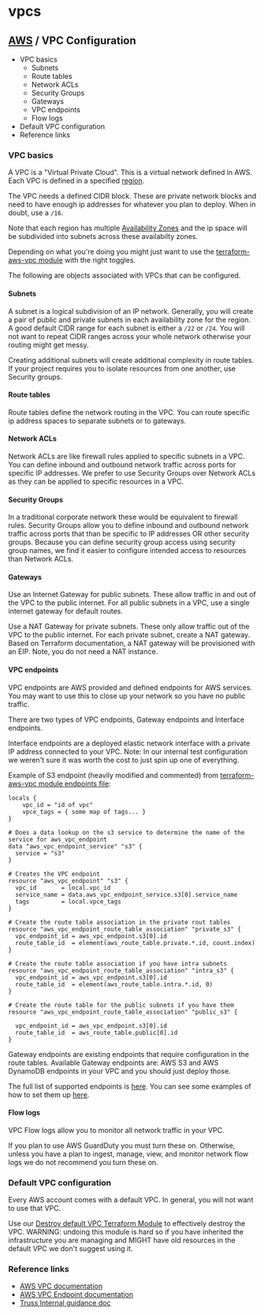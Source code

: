 # vpcs

## [AWS](README.md) / VPC Configuration

* VPC basics
  * Subnets
  * Route tables
  * Network ACLs
  * Security Groups
  * Gateways
  * VPC endpoints
  * Flow logs
* Default VPC configuration
* Reference links

### VPC basics

A VPC is a "Virtual Private Cloud". This is a virtual network defined in AWS. Each VPC is defined in a specified [region](https://docs.aws.amazon.com/AWSEC2/latest/UserGuide/using-regions-availability-zones.html#concepts-available-regions).

The VPC needs a defined CIDR block. These are private network blocks and need to have enough ip addresses for whatever you plan to deploy. When in doubt, use a `/16`.

Note that each region has multiple [Availability Zones](https://docs.aws.amazon.com/AWSEC2/latest/UserGuide/using-regions-availability-zones.html#concepts-availability-zones) and the ip space will be subdivided into subnets across these availabilty zones.

Depending on what you're doing you might just want to use the [terraform-aws-vpc module](https://github.com/terraform-aws-modules/terraform-aws-vpc) with the right toggles.

The following are objects associated with VPCs that can be configured.

#### Subnets

A subnet is a logical subdivision of an IP network. Generally, you will create a pair of public and private subnets in each availability zone for the region. A good default CIDR range for each subnet is either a `/22` or `/24`. You will not want to repeat CIDR ranges across your whole network otherwise your routing might get messy.

Creating additional subnets will create additional complexity in route tables. If your project requires you to isolate resources from one another, use Security groups.

#### Route tables

Route tables define the network routing in the VPC. You can route specific ip address spaces to separate subnets or to gateways.

#### Network ACLs

Network ACLs are like firewall rules applied to specific subnets in a VPC. You can define inbound and outbound network traffic across ports for specific IP addresses. We prefer to use Security Groups over Network ACLs as they can be applied to specific resources in a VPC.

#### Security Groups

In a traditional corporate network these would be equivalent to firewall rules. Security Groups allow you to define inbound and outbound network traffic across ports that than be specific to IP addresses OR other security groups. Because you can define security group access using security group names, we find it easier to configure intended access to resources than Network ACLs.

#### Gateways

Use an Internet Gateway for public subnets. These allow traffic in and out of the VPC to the public internet. For all public subnets in a VPC, use a single internet gateway for default routes.

Use a NAT Gateway for private subnets. These only allow traffic out of the VPC to the public internet. For each private subnet, create a NAT gateway. Based on Terraform documentation, a NAT gateway will be provisioned with an EIP. Note, you do not need a NAT instance.

#### VPC endpoints

VPC endpoints are AWS provided and defined endpoints for AWS services. You may want to use this to close up your network so you have no public traffic.

There are two types of VPC endpoints, Gateway endpoints and Interface endpoints.

Interface endpoints are a deployed elastic network interface with a private IP address connected to your VPC. Note: In our internal test configuration we weren't sure it was worth the cost to just spin up one of everything.

Example of S3 endpoint \(heavily modified and commented\) from [terraform-aws-vpc module endpoints file](https://github.com/terraform-aws-modules/terraform-aws-vpc/blob/master/vpc-endpoints.tf):

```text
locals {
    vpc_id = "id of vpc"
    vpce_tags = { some map of tags... }
}

# Does a data lookup on the s3 service to determine the name of the service for aws_vpc_endpoint
data "aws_vpc_endpoint_service" "s3" {
  service = "s3"
}

# Creates the VPC endpoint
resource "aws_vpc_endpoint" "s3" {
  vpc_id       = local.vpc_id
  service_name = data.aws_vpc_endpoint_service.s3[0].service_name
  tags         = local.vpce_tags
}

# Create the route table association in the private rout tables
resource "aws_vpc_endpoint_route_table_association" "private_s3" {
  vpc_endpoint_id = aws_vpc_endpoint.s3[0].id
  route_table_id  = element(aws_route_table.private.*.id, count.index)
}

# Create the route table association if you have intra subnets
resource "aws_vpc_endpoint_route_table_association" "intra_s3" {
  vpc_endpoint_id = aws_vpc_endpoint.s3[0].id
  route_table_id  = element(aws_route_table.intra.*.id, 0)
}

# Create the route table for the public subnets if you have them
resource "aws_vpc_endpoint_route_table_association" "public_s3" {

  vpc_endpoint_id = aws_vpc_endpoint.s3[0].id
  route_table_id  = aws_route_table.public[0].id
}
```

Gateway endpoints are existing endpoints that require configuration in the route tables. Available Gateway endpoints are: AWS S3 and AWS DynamoDB endpoints in your VPC and you should just deploy those.

The full list of supported endpoints is [here](https://docs.aws.amazon.com/vpc/latest/userguide/vpc-endpoints.html). You can see some examples of how to set them up [here](https://github.com/terraform-aws-modules/terraform-aws-vpc/blob/master/vpc-endpoints.tf).

#### Flow logs

VPC Flow logs allow you to monitor all network traffic in your VPC.

If you plan to use AWS GuardDuty you must turn these on. Otherwise, unless you have a plan to ingest, manage, view, and monitor network flow logs we do not recommend you turn these on.

### Default VPC configuration

Every AWS account comes with a default VPC. In general, you will not want to use that VPC.

Use our [Destroy default VPC Terraform Module](https://github.com/trussworks/terraform-aws-destroy-default-vpc) to effectively destroy the VPC. WARNING: undoing this module is hard so if you have inherited the infrastructure you are managing and MIGHT have old resources in the default VPC we don't suggest using it.

### Reference links

* [AWS VPC documentation](https://docs.aws.amazon.com/vpc/latest/userguide/what-is-amazon-vpc.html)
* [AWS VPC Endpoint documentation](https://docs.aws.amazon.com/vpc/latest/userguide/vpc-endpoints.html)
* [Truss Internal guidance doc](https://docs.google.com/document/d/1LeEfqBqVw8gyvSU-TD5IUvDYEwM-0wq5IhYE58fNB8c/edit)

